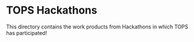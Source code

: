 # TOPS Hackathons

This directory contains the work products from Hackathons in which TOPS has participated! 
